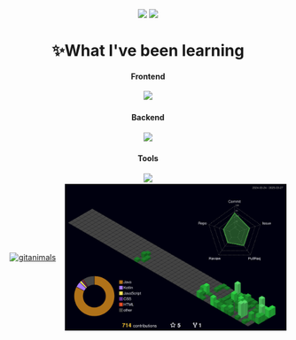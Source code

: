 <div align="center">
  <img src="https://github-readme-stats.vercel.app/api?username=sehyeo&show_icons=true&theme=radical" height="180">
  <img src="https://github-readme-stats.vercel.app/api/top-langs/?username=sehyeo&layout=donut" height="180">
  <h1>✨What I've been learning</h1>
  <div>
    <h4>Frontend</h4>
      <img src="https://skillicons.dev/icons?i=html,css,js,react,kotlin" />
  </div>
  <div>
    <h4>Backend</h4>
      <img src="https://skillicons.dev/icons?i=java,py,spring,aws" />
  </div>
  <div>
    <h4>Tools</h4>
    <img src="https://skillicons.dev/icons?i=git,github,notion,figma,discord" />
  </div>
  <div style="display: flex; justify-content: center; align-items: center; gap: 16px;">
    <a href="https://www.gitanimals.org/" target="_blank">
      <img
        src="https://render.gitanimals.org/guilds/687903413394822973/draw"
        alt="gitanimals"
        style="width: 100%; max-width: 400px;"
      />
    </a>
    <img
      src="https://raw.githubusercontent.com/sehyeo/sehyeo/main/profile-3d-contrib/profile-night-green.svg"
      alt="3D 잔디"
      style="width: 100%; max-width: 400px;"
    />
  </div>
</div>
